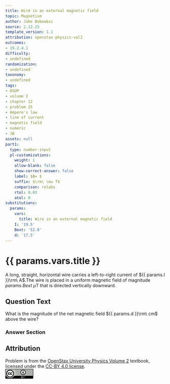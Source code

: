 ```yaml
---
title: Wire in an external magnetic field
topic: Magnetism
author: Jake Bobowksi
source: 2.12.25
template_version: 1.1
attribution: openstax-physics-vol2
outcomes:
- 19.2.4.1
difficulty:
- undefined
randomization:
- undefined
taxonomy:
- undefined
tags:
- OSUP
- volume 2
- chapter 12
- problem 25
- Ampere's law
- line of current
- magnetic field
- numeric
- JB
assets: null
part1:
  type: number-input
  pl-customizations:
    weight: 1
    allow-blank: false
    show-correct-answer: false
    label: $B= $
    suffix: $\rm\ \mu T$
    comparison: relabs
    rtol: 0.03
    atol: 0
substitutions:
  params:
    vars:
      title: Wire in an external magnetic field
    I: '19.5'
    Bext: '52.0'
    d: '17.5'
---
```

# {{ params.vars.title }}
A long, straight, horizontal wire carries a left-to-right current of ${{ params.I }}\rm\ A$.The wire is placed in a uniform magnetic field of magnitude ${{ params.Bext }}~\mu\mathrm{T}$ that is directed vertically downward.

## Question Text

What is the magnitude of the net magnetic field ${{ params.d }}\rm\ cm$ above the wire?

### Answer Section

## Attribution

Problem is from the [OpenStax University Physics Volume 2](https://openstax.org/details/books/university-physics-volume-2) textbook, licensed under the [CC-BY 4.0 license](https://creativecommons.org/licenses/by/4.0/).<br>![Image representing the Creative Commons 4.0 BY license.](https://raw.githubusercontent.com/firasm/bits/master/by.png)